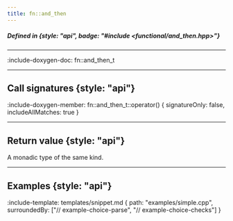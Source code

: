 ```yaml
---
title: fn::and_then
---
```


##### Defined in {style: "api", badge: "#include <functional/and_then.hpp>"}

---

:include-doxygen-doc: fn::and_then_t

---

## Call signatures {style: "api"}
:include-doxygen-member: fn::and_then_t::operator() { signatureOnly: false, includeAllMatches: true }

---

## Return value {style: "api"}
A monadic type of the same kind.

---

## Examples {style: "api"}

:include-template: templates/snippet.md {
    path:  "examples/simple.cpp", 
    surroundedBy: ["// example-choice-parse", "// example-choice-checks"]
}
